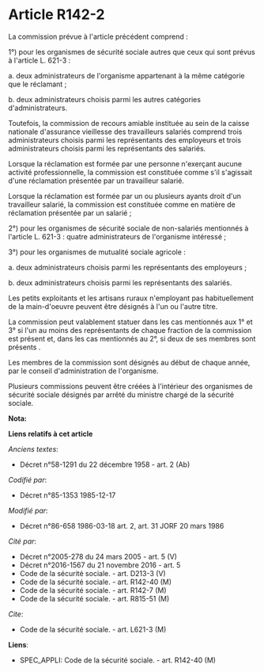 # Article R142-2

La commission prévue à l'article précédent comprend : 

1°) pour les organismes de sécurité sociale autres que ceux qui sont prévus à l'article L. 621-3 : 

a. deux administrateurs de l'organisme appartenant à la même catégorie que le réclamant ; 

b. deux administrateurs choisis parmi les autres catégories d'administrateurs. 

Toutefois, la commission de recours amiable instituée au sein de la caisse nationale d'assurance vieillesse des travailleurs
salariés comprend trois administrateurs choisis parmi les représentants des employeurs et trois administrateurs choisis parmi
les représentants des salariés. 

Lorsque la réclamation est formée par une personne n'exerçant aucune activité professionnelle, la commission est constituée
comme s'il s'agissait d'une réclamation présentée par un travailleur salarié. 

Lorsque la réclamation est formée par un ou plusieurs ayants droit d'un travailleur salarié, la commission est constituée
comme en matière de réclamation présentée par un salarié ; 

2°) pour les organismes de sécurité sociale de non-salariés mentionnés à l'article L. 621-3 : quatre administrateurs de
l'organisme intéressé ; 

3°) pour les organismes de mutualité sociale agricole : 

a. deux administrateurs choisis parmi les représentants des employeurs ; 

b. deux administrateurs choisis parmi les représentants des salariés. 

Les petits exploitants et les artisans ruraux n'employant pas habituellement de la main-d'oeuvre peuvent être désignés à l'un
ou l'autre titre. 

La commission peut valablement statuer dans les cas mentionnés aux 1° et 3° si l'un au moins des représentants de chaque
fraction de la commission est présent et, dans les cas mentionnés au 2°, si deux de ses membres sont présents   . 

Les membres de la commission sont désignés au début de chaque année, par le conseil d'administration de l'organisme. 

Plusieurs commissions peuvent être créées à l'intérieur des organismes de sécurité sociale désignés par arrêté du ministre
chargé de la sécurité sociale.

**Nota:**



**Liens relatifs à cet article**

_Anciens textes_:

  - Décret n°58-1291 du 22 décembre 1958 - art. 2 (Ab)

_Codifié par_:

  - Décret n°85-1353 1985-12-17

_Modifié par_:

  - Décret n°86-658 1986-03-18 art. 2, art. 31 JORF 20 mars 1986

_Cité par_:

  - Décret n°2005-278 du 24 mars 2005 - art. 5 (V)
  - Décret n°2016-1567 du 21 novembre 2016 - art. 5
  - Code de la sécurité sociale. - art. D213-3 (V)
  - Code de la sécurité sociale. - art. R142-40 (M)
  - Code de la sécurité sociale. - art. R142-7 (M)
  - Code de la sécurité sociale. - art. R815-51 (M)

_Cite_:

  - Code de la sécurité sociale. - art. L621-3 (M)

**Liens**:

  - SPEC_APPLI: Code de la sécurité sociale. - art. R142-40 (M)
